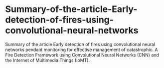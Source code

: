 # Summary-of-the-article-Early-detection-of-fires-using-convolutional-neural-networks
Summary of the article Early detection of fires using convolutional neural networks pendant monitoring for effective management of catastrophic.
A Fire Detection Framework using Convolutional Neural Networks (CNN) and the Internet of Multimedia Things (IoMT).
